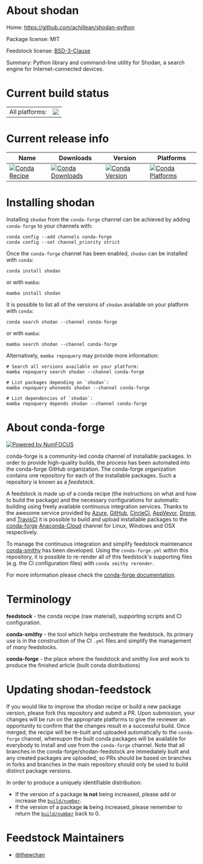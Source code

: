 About shodan
============

Home: https://github.com/achillean/shodan-python

Package license: MIT

Feedstock license: [BSD-3-Clause](https://github.com/conda-forge/shodan-feedstock/blob/main/LICENSE.txt)

Summary: Python library and command-line utility for Shodan, a search engine for Internet-connected devices.

Current build status
====================


<table><tr><td>All platforms:</td>
    <td>
      <a href="https://dev.azure.com/conda-forge/feedstock-builds/_build/latest?definitionId=17205&branchName=main">
        <img src="https://dev.azure.com/conda-forge/feedstock-builds/_apis/build/status/shodan-feedstock?branchName=main">
      </a>
    </td>
  </tr>
</table>

Current release info
====================

| Name | Downloads | Version | Platforms |
| --- | --- | --- | --- |
| [![Conda Recipe](https://img.shields.io/badge/recipe-shodan-green.svg)](https://anaconda.org/conda-forge/shodan) | [![Conda Downloads](https://img.shields.io/conda/dn/conda-forge/shodan.svg)](https://anaconda.org/conda-forge/shodan) | [![Conda Version](https://img.shields.io/conda/vn/conda-forge/shodan.svg)](https://anaconda.org/conda-forge/shodan) | [![Conda Platforms](https://img.shields.io/conda/pn/conda-forge/shodan.svg)](https://anaconda.org/conda-forge/shodan) |

Installing shodan
=================

Installing `shodan` from the `conda-forge` channel can be achieved by adding `conda-forge` to your channels with:

```
conda config --add channels conda-forge
conda config --set channel_priority strict
```

Once the `conda-forge` channel has been enabled, `shodan` can be installed with `conda`:

```
conda install shodan
```

or with `mamba`:

```
mamba install shodan
```

It is possible to list all of the versions of `shodan` available on your platform with `conda`:

```
conda search shodan --channel conda-forge
```

or with `mamba`:

```
mamba search shodan --channel conda-forge
```

Alternatively, `mamba repoquery` may provide more information:

```
# Search all versions available on your platform:
mamba repoquery search shodan --channel conda-forge

# List packages depending on `shodan`:
mamba repoquery whoneeds shodan --channel conda-forge

# List dependencies of `shodan`:
mamba repoquery depends shodan --channel conda-forge
```


About conda-forge
=================

[![Powered by
NumFOCUS](https://img.shields.io/badge/powered%20by-NumFOCUS-orange.svg?style=flat&colorA=E1523D&colorB=007D8A)](https://numfocus.org)

conda-forge is a community-led conda channel of installable packages.
In order to provide high-quality builds, the process has been automated into the
conda-forge GitHub organization. The conda-forge organization contains one repository
for each of the installable packages. Such a repository is known as a *feedstock*.

A feedstock is made up of a conda recipe (the instructions on what and how to build
the package) and the necessary configurations for automatic building using freely
available continuous integration services. Thanks to the awesome service provided by
[Azure](https://azure.microsoft.com/en-us/services/devops/), [GitHub](https://github.com/),
[CircleCI](https://circleci.com/), [AppVeyor](https://www.appveyor.com/),
[Drone](https://cloud.drone.io/welcome), and [TravisCI](https://travis-ci.com/)
it is possible to build and upload installable packages to the
[conda-forge](https://anaconda.org/conda-forge) [Anaconda-Cloud](https://anaconda.org/)
channel for Linux, Windows and OSX respectively.

To manage the continuous integration and simplify feedstock maintenance
[conda-smithy](https://github.com/conda-forge/conda-smithy) has been developed.
Using the ``conda-forge.yml`` within this repository, it is possible to re-render all of
this feedstock's supporting files (e.g. the CI configuration files) with ``conda smithy rerender``.

For more information please check the [conda-forge documentation](https://conda-forge.org/docs/).

Terminology
===========

**feedstock** - the conda recipe (raw material), supporting scripts and CI configuration.

**conda-smithy** - the tool which helps orchestrate the feedstock.
                   Its primary use is in the construction of the CI ``.yml`` files
                   and simplify the management of *many* feedstocks.

**conda-forge** - the place where the feedstock and smithy live and work to
                  produce the finished article (built conda distributions)


Updating shodan-feedstock
=========================

If you would like to improve the shodan recipe or build a new
package version, please fork this repository and submit a PR. Upon submission,
your changes will be run on the appropriate platforms to give the reviewer an
opportunity to confirm that the changes result in a successful build. Once
merged, the recipe will be re-built and uploaded automatically to the
`conda-forge` channel, whereupon the built conda packages will be available for
everybody to install and use from the `conda-forge` channel.
Note that all branches in the conda-forge/shodan-feedstock are
immediately built and any created packages are uploaded, so PRs should be based
on branches in forks and branches in the main repository should only be used to
build distinct package versions.

In order to produce a uniquely identifiable distribution:
 * If the version of a package **is not** being increased, please add or increase
   the [``build/number``](https://docs.conda.io/projects/conda-build/en/latest/resources/define-metadata.html#build-number-and-string).
 * If the version of a package **is** being increased, please remember to return
   the [``build/number``](https://docs.conda.io/projects/conda-build/en/latest/resources/define-metadata.html#build-number-and-string)
   back to 0.

Feedstock Maintainers
=====================

* [@thewchan](https://github.com/thewchan/)

